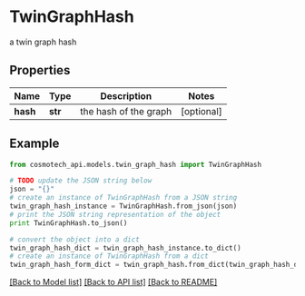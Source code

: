# TwinGraphHash

a twin graph hash

## Properties

Name | Type | Description | Notes
------------ | ------------- | ------------- | -------------
**hash** | **str** | the hash of the graph | [optional] 

## Example

```python
from cosmotech_api.models.twin_graph_hash import TwinGraphHash

# TODO update the JSON string below
json = "{}"
# create an instance of TwinGraphHash from a JSON string
twin_graph_hash_instance = TwinGraphHash.from_json(json)
# print the JSON string representation of the object
print TwinGraphHash.to_json()

# convert the object into a dict
twin_graph_hash_dict = twin_graph_hash_instance.to_dict()
# create an instance of TwinGraphHash from a dict
twin_graph_hash_form_dict = twin_graph_hash.from_dict(twin_graph_hash_dict)
```
[[Back to Model list]](../README.md#documentation-for-models) [[Back to API list]](../README.md#documentation-for-api-endpoints) [[Back to README]](../README.md)


